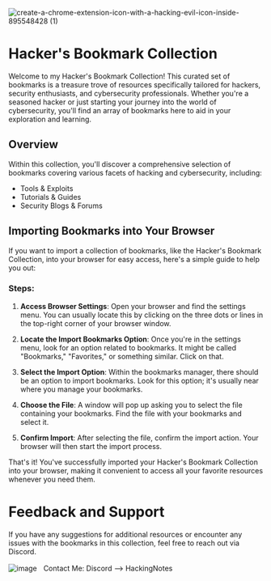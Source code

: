 
![create-a-chrome-extension-icon-with-a-hacking-evil-icon-inside-895548428 (1)](https://github.com/Hacking-Notes/Bookmarks/assets/118412415/5f06eacb-b44f-4011-9e2e-acd0b59f4255)

# Hacker's Bookmark Collection

Welcome to my Hacker's Bookmark Collection! This curated set of bookmarks is a treasure trove of resources specifically tailored for hackers, security enthusiasts, and cybersecurity professionals. Whether you're a seasoned hacker or just starting your journey into the world of cybersecurity, you'll find an array of bookmarks here to aid in your exploration and learning.

## Overview

Within this collection, you'll discover a comprehensive selection of bookmarks covering various facets of hacking and cybersecurity, including:

- Tools & Exploits
- Tutorials & Guides
- Security Blogs & Forums

## Importing Bookmarks into Your Browser

If you want to import a collection of bookmarks, like the Hacker's Bookmark Collection, into your browser for easy access, here's a simple guide to help you out:

### Steps:

1. **Access Browser Settings**: Open your browser and find the settings menu. You can usually locate this by clicking on the three dots or lines in the top-right corner of your browser window.

2. **Locate the Import Bookmarks Option**: Once you're in the settings menu, look for an option related to bookmarks. It might be called "Bookmarks," "Favorites," or something similar. Click on that.

3. **Select the Import Option**: Within the bookmarks manager, there should be an option to import bookmarks. Look for this option; it's usually near where you manage your bookmarks.

4. **Choose the File**: A window will pop up asking you to select the file containing your bookmarks. Find the file with your bookmarks and select it.

5. **Confirm Import**: After selecting the file, confirm the import action. Your browser will then start the import process.


That's it! You've successfully imported your Hacker's Bookmark Collection into your browser, making it convenient to access all your favorite resources whenever you need them.

# Feedback and Support

If you have any suggestions for additional resources or encounter any issues with the bookmarks in this collection, feel free to reach out via Discord.

![image](https://external-content.duckduckgo.com/iu/?u=https%3A%2F%2Fwww.net-model.com%2Fimg%2Flogo-discord.png&f=1&nofb=1&ipt=0b347aa70a05f91f4015e7e1049581eba2f397f35b8f27ebb18ae2190210f8ea&ipo=images)ㅤContact Me: Discord --> HackingNotes
